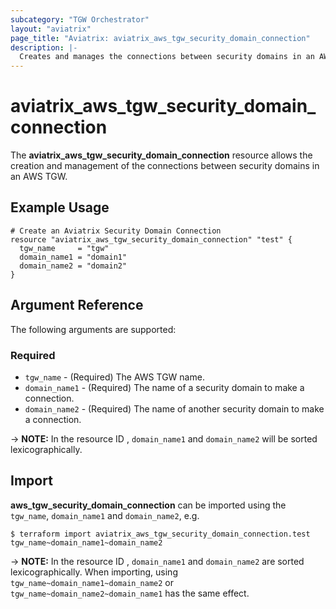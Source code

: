 ```yaml
---
subcategory: "TGW Orchestrator"
layout: "aviatrix"
page_title: "Aviatrix: aviatrix_aws_tgw_security_domain_connection"
description: |-
  Creates and manages the connections between security domains in an AWS TGW
---
```


# aviatrix_aws_tgw_security_domain_connection

The **aviatrix_aws_tgw_security_domain_connection** resource allows the creation and management of the connections between security domains in an AWS TGW.

## Example Usage

```hcl
# Create an Aviatrix Security Domain Connection
resource "aviatrix_aws_tgw_security_domain_connection" "test" {
  tgw_name     = "tgw"
  domain_name1 = "domain1"
  domain_name2 = "domain2"
}
```

## Argument Reference

The following arguments are supported:

### Required
* `tgw_name` - (Required) The AWS TGW name.
* `domain_name1` - (Required) The name of a security domain to make a connection.
* `domain_name2` - (Required) The name of another security domain to make a connection.

-> **NOTE:** In the resource ID , `domain_name1` and `domain_name2` will be sorted lexicographically. 

## Import

**aws_tgw_security_domain_connection** can be imported using the `tgw_name`, `domain_name1` and `domain_name2`, e.g.

```
$ terraform import aviatrix_aws_tgw_security_domain_connection.test tgw_name~domain_name1~domain_name2
```

-> **NOTE:** In the resource ID , `domain_name1` and `domain_name2` are sorted lexicographically. When importing, using `tgw_name~domain_name1~domain_name2` or `tgw_name~domain_name2~domain_name1` has the same effect.